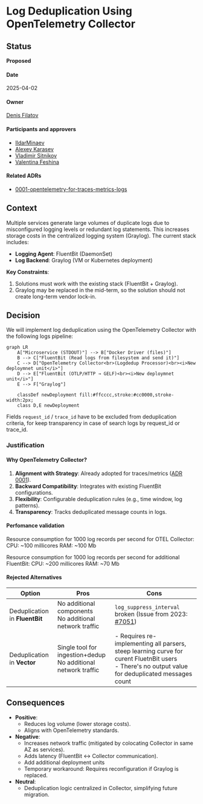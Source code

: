 # Log Deduplication Using OpenTelemetry Collector

## Status
**Proposed**
#### Date
2025-04-02
#### Owner
[Denis Filatov](https://github.com/denifilatoff)
#### Participants and approvers
- [IldarMinaev](https://github.com/IldarMinaev)
- [Alexey Karasev](https://github.com/asatt)
- [Vladimir Sitnikov](https://github.com/vlsi)
- [Valentina Feshina](https://github.com/Beauline)
#### Related ADRs
- [0001-opentelemetry-for-traces-metrics-logs](https://github.com/Netcracker/qubership-observability-operator/blob/main/docs/adr/0001-opentelemetry-for-traces-metrics-logs.md)

## Context
Multiple services generate large volumes of duplicate logs due to misconfigured logging levels or redundant log statements. This increases storage costs in the centralized logging system (Graylog). The current stack includes:
- **Logging Agent**: FluentBit (DaemonSet)
- **Log Backend**: Graylog (VM or Kubernetes deployment)

**Key Constraints**:
1. Solutions must work with the existing stack (FluentBit + Graylog).
2. Graylog may be replaced in the mid-term, so the solution should not create long-term vendor lock-in.

## Decision
We will implement log deduplication using the OpenTelemetry Collector with the following logs pipeline:  
```mermaid
graph LR
    A["Microservice (STDOUT)"] --> B["Docker Driver (files)"]
    B --> C["FluentBit (Read logs from filesystem and send it)"]
    C --> D["OpenTelemetry Collector<br>(Logdedup Processor)<br><i>New deploymnet unit</i>"]
    D --> E["FluentBit (OTLP/HTTP → GELF)<br><i>New deploymnet unit</i>"]
    E --> F["Graylog"]

    classDef newDeployment fill:#ffcccc,stroke:#cc0000,stroke-width:2px;
    class D,E newDeployment
```

Fields `request_id` / `trace_id` have to be excluded from deduplication criteria, for keep transparency in case of search logs by request_id or trace_id. 
### Justification
#### Why OpenTelemetry Collector?
1. **Alignment with Strategy**: Already adopted for traces/metrics ([ADR 0001](https://github.com/Netcracker/qubership-observability-operator/blob/main/docs/adr/0001-opentelemetry-for-traces-metrics-logs.md)).
2. **Backward Compatibility**: Integrates with existing FluentBit configurations.
3. **Flexibility**: Configurable deduplication rules (e.g., time window, log patterns).
4. **Transparency**: Tracks deduplicated message counts in logs.

#### Perfomance validation
Resource consumption for 1000 log records per second for OTEL Collector:
CPU: ~100 millicores
RAM: ~100 Mb

Resource consumption for 1000 log records per second for additional FluentBit:
CPU: ~200 millicores
RAM: ~70 Mb

#### Rejected Alternatives
| Option                         | Pros                                                             | Cons                                                                                                                                                 |
| ------------------------------ | ---------------------------------------------------------------- | ---------------------------------------------------------------------------------------------------------------------------------------------------- |
| Deduplication in **FluentBit** | No additional components<br>No additional network traffic        | `log_suppress_interval` broken (Issue from 2023: [#7051](https://github.com/fluent/fluent-bit/issues/7051))                                          |
| Deduplication in **Vector**    | Single tool for ingestion+dedup<br>No additional network traffic | - Requires re-implementing all parsers, steep learning curve for curent FluetnBit users<br>- There's no output value for deduplicated messages count |

## Consequences
- **Positive**:  
  - Reduces log volume (lower storage costs).  
  - Aligns with OpenTelemetry standards.  
- **Negative**:  
  - Increases network traffic (mitigated by colocating Collector in same AZ as services).  
  - Adds latency (FluentBit ↔ Collector communication).
  - Add additional deployment units
  - Temporary workaround: Requires reconfiguration if Graylog is replaced.  
- **Neutral**:
  - Deduplication logic centralized in Collector, simplifying future migration.  
